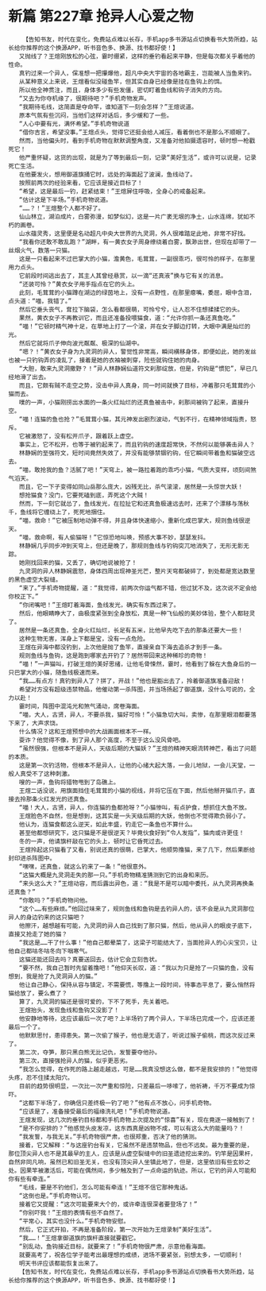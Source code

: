 # 新篇 第227章 抢异人心爱之物
        【告知书友，时代在变化，免费站点难以长存，手机app多书源站点切换看书大势所趋，站长给你推荐的这个换源APP，听书音色多、换源、找书都好使！】
       又抛线了？王煊刚放松的心弦，霎时绷紧，这样的垂钓看起来平静，但是每次都关乎着他的性命。
       真钓过来一个异人，保准想一把攥爆他，超凡中央大宇宙的各地霸主，岂能被人当鱼来钓。
       从某种意义上来说，王煊看似没碰鱼竿，但其实自身已经像是挂在鱼钩上的饵。
       所以他全神贯注，而且，身体多少有些发僵，密切盯着鱼线和钩子消失的方向。
       “又去为你夺机缘了，很期待吧？”手机奇物发声。
       “我期待毛线，这简直是夺命竿，谁知道下一刻会怎样？”王煊说道。
       原本气氛有些沉闷，当他们这样对话后，多少缓和了一些。
       “人心中要有光，满怀希望。”手机奇物说道
       “借你吉言，希望没事。”王煊点头，觉得它还挺会给人减压，看着倒也不是那么不顺眼了。
       然而，当他偏头时，看到手机奇物在默默调整角度，又准备对他拍摄遗容时，顿时想一枪戳死它！
       他严重怀疑，这货的出现，就是为了等到最后一刻，记录“美好生活”，或许可以说是，记录死亡生活。
       在他要发火，想用御道旗捅它时，远处的海面起了波澜，鱼线动了。
       按照前两次的经验来看，它应该是接近目标了！
       “希望，这是最后一钓，赶紧结束！”王煊屏住呼吸，全身心的戒备起来。
       “估计这是下半场。”手机奇物说道。
       “……？！”王煊整个人都不好了。
       仙山林立，湖泊成片，白雾弥漫，如梦似幻，这是一片广袤无垠的净土，山水连绵，犹如不朽的画卷。
       山水蕴灵秀，这里便是名动超凡中央大世界的九灵洞，外人很难踏足此地，非常不好找。
       “我看你还敢不敢乱跑？”湖畔，有一黄衣女子周身缭绕着白雾，飘渺出世，但现在却带了一丝烟火气，数落一只猫。
       这是一只看起来不过巴掌大的小猫，澹黄色，毛茸茸，一副很乖巧，很可怜的样子，在那里用力点头。
       它前段时间逃出去了，其主人其曾经悬赏，以一滴“还真液”换与它有关的消息。
       “还装可怜？”黄衣女子用手指点在它的头上。
       此刻，毛茸茸的小猫蹲在湖边的绿茵地上，没有一点野性，在那里瘪嘴，委屈，眼中含泪，点头道：“喵，我错了。”
       然后它垂头丧气，耷拉下脑袋，怎么看都很萌，可怜兮兮，让人忍不住想揉揉它的头。
       果然，黄衣女子不再教训它，而且还准备投喂猫食，道：“允许你抓一条还真鱼吃。”
       “喵！”它顿时精气神十足，在草地上打了一个滚，并在女子脚边打转，大眼中满是灿烂的光。
       然后它就将爪子伸向波光粼粼、极深的仙湖中。
       “嗯？！”黄衣女子身为九灵洞的异人，警觉性非常高，瞬间横移身体，即便如此，她的发丝也被一只钓钩弄的凌乱了，接着是她的衣袖被刺穿，险些就钩住她的肉身。
       “大胆，敢来九灵洞撒野？！”异人林静娴仙道符文刹那绽放，但是，钓钩是“惯犯”，早已几经地滑了出去。
       而且，它颇有贼不走空之势，没击中异人真身，同一时间就换了目标，冲着那只毛茸茸的小猫而去。
       噗的一声，小猫刚捞出水面的一条火红灿烂的还真鱼被击中，刹那间被钩了起来，直接升空。
       “喵！连猫的鱼也抢？”毛茸茸小猫，其元神发出剧烈波动，气到不行，在精神领域指责，怒斥。
       它被激怒了，没有松开爪子，跟着跃上虚空。
       事实上，它不松开，也等于被钓起来了，而且钓钩的速度超常快，不然何以能够袭击异人？
       林静娴的至强符文，短时间竟然失效了，并没有能够禁锢钓钩，任它瞬间带着鱼和猫破空远去。
       “喵，敢抢我的鱼？活腻了吧！”天穹上，被一路拉着跑的乖巧小猫，气质大变样，顷刻间煞气滔天。
       而且，它一下子变得如同山岳那么庞大，凶残无比，杀气滚滚，居然是一头惊世大妖！
       想抢猫食？没门，它要死磕到底，弄死这个大贼！
       然而，下一刻它就怂了，鱼线发光，在拉扯它和还真鱼极速远去时，还来了个漂移与荡秋千，鱼线将它缠绕上了，死死地捆住。
       “喵，救命！”它被压制地动弹不得，并且身体快速缩小，重新化成巴掌大，规则鱼线很逆天。
       “喵，救命啊，有人偷猫呀！”它惊恐地叫唤，预感大事不妙，瑟瑟发抖。
       林静娴几乎同步冲到天穹上，但还是晚了，那规则鱼线与钓钩突兀地消失了，无形无影无踪。
       她刚找回来的猫，又丢了，确切地说被抢了！
       九灵洞的异人林静娴震怒，身体四周出现神圣光芒，整片天穹都破碎了，到处都是宽达数里的黑色虚空大裂缝。
       “来了。”手机奇物提醒，道：“我觉得，前两次你运气都不错，但过犹不及，这次说不定会给你校正下。”
       “你闭嘴吧！”王煊盯着海面，鱼线发光，确实有东西过来了。
       然后，他眼睛睁大了，由极度紧张到全身放松，真是一种飞仙般的美妙体验，整个人都轻灵了。
       居然是一条还真鱼，全身火红灿烂，长足有五米，比他早先吃下去的那条还要大一些！
       这种生物无害，浑身上下都是宝，没有一点危险。
       王煊在异海中都没钓到，上次他是抛了鱼竿，直接亲自下海去追杀才到手一条。
       规则鱼线与鱼钩，这是跑到哪家去开钓了？居然带回来这种稀珍的奇物！
       “喵！”一声猫叫，打破王煊的美好思绪，让他毛骨悚然，霎时，他看到了躲在大鱼身后的一只巴掌大的小猫，随鱼线极速而来。
       “我……有点方！真钓到异人了？拼了，开战！”他也是豁出去了，拎着御道旗准备迎敌！
       希望对方没有超级违禁物品，他催动第一杀阵图，并当场扬起了御道旗，没什么可说的，全力以赴！
       霎时间，阵图中混沌光和煞气涌动，席卷海面。
       “喵，大人，古贤，异人，不要杀我，猫好可怜！”小猫急切大叫，卖惨，在那里眼泪都要落下来了，大声求饶。
       什么情况？这和王煊预想中的大战画面根本不一样。
       耍诈？他觉得不像，到了异人那个高度，不至于这么没风骨吧。
       “虽然很强，但根本不是异人，天级后期的大猫妖？”王煊的精神天眼流转神芒，看出了问题的本质。
       这是第一次钓活物，但根本不是异人，让他的心绪大起大落，一会儿地狱，一会儿天堂，一般人真受不了这种刺激。
       嗖的一声，鱼钩将猎物甩到了岛礁上。
       王煊二话没说，用旗面挡住毛茸茸的小猫的视线，并将它压在下面，然后他掰开猫爪子，直接去拎那条火红发光的还真鱼。
       “喵！大人，古贤，异人，你连猫的鱼都抢呀？”小猫惨叫，有点护食，想抓住大鱼不放。
       王煊脸色不自然，但是想到，这其实是一头天级后期的大妖，他倒也不觉得欺负弱小了。
       他认为，连猫食都这么逆天，如此丰盛，钓走它一条鱼也不算什么。
       甚至他都想研究下，这只猫是不是很逆天？毕竟伙食好到“令人发指”，猫肉或许更佳！
       冬的一声，他请旗杆敲在它的头上，顿时让它昏死过去。
       王煊拎起这只猫看了又看，别说还真的很萌，巴掌大，他顺势撸猫，来了几下，然后果断给封印进杀阵图中。
       “嘿嘿，还真鱼，就这么钓来了一条！”他很意外。
       “这猫大概是九灵洞走失的那一只。”手机奇物精准猜测到它的出身和来历。
       “来头这么大？”王煊动容，而后露出异色，道：“我是不是可以暗中委托，从九灵洞再换条还真鱼？”
       “你敢吗？”手机奇物问他。
       “这个……有些麻烦。”他回过味来了，规则鱼线和鱼钩是去钓异人的，该不会是从九灵洞那位异人的身边钓来的这只猫吧？
       他擦汗，越想越有可能，九灵洞的异人自己找到了那只猫，然后，他从异人的眼皮子底下，直接又抢走了她的猫？
       “我这是……干了什么事！”他自己都晕菜了，这梁子可能结大了，当面抢异人的心尖宝贝，让他自己都咕冬咕冬向下咽寒气。
       这猫还能还回去吗？真要送回去，估计它会立刻告状。
       “要不然，我自己暂时先留着撸吧！”他仰天长叹，道：“我以为只是抢了一只猫的鱼，没有想到，我是抢了九灵洞异人的猫。”
       他让自己静心，保持从容与镇定，不需要慌，等撸上一段时间，待事态平息了，要么悄然将猫给放了，要么煮了？
       算了，九灵洞的猫还是很可爱的，下不了死手，先关着吧。
       王煊抬头，发现鱼线和鱼钩又没影了！
       他安静地等待，这应该最后一次了吧？上半场钓了两个异人，下半场已完成一个，应该还差最后一个了。
       他默默思忖，患得患失。第一次偷了猴子，他也是无语了，听说过猴子偷桃，而这次反过来了。
       第二次，夺笋，那只黑白熊无比记仇，发誓要夺他孙。
       第三次，直接强抢异人的猫，似乎更恶劣。
       “我怎么觉得，在作死的路上越走越远，可是……我真没想这么做，都不是我安排的！”他觉得头疼，忍不住揉太阳穴。
       目前的趋势很明显，一次比一次严重和惊险，只差最后一哆嗦了，他祈祷，千万不要成为惊吓。
       “这都下半场了，你确信只差终极一钓了吧？”他有点不放心，问手机奇物。
       “应该是了，准备接受最后的福缘洗礼吧！”手机奇物说道。
       王煊发现，这几次的垂钓目标都和手机奇物上次提及的“惊喜”有关，现在竟逐一接触到了！
       “是不你安排的？”他感觉头皮发凉，这东西真是凶物不成，可以有这么大的能量吗？！
       “我发誓，与我无关。”手机奇物很严肃，也很郑重，否决了他的猜测。
       接着，它又解释：“与这座钓台有关，它虽然不是违禁物品，但也不远矣。最为重要的是，那位顶尖异人也不是其最早的主人，应该是从虚空裂缝中的旧圣遗迹挖出来的。钓竿是因果杆，自然非同凡响，虽然已和旧圣无关，也没有顶尖异人坐镇此地了，但是，这里依旧有些玄妙之处。因果竿被激活后，可能在偶然间，多少触及到了一点命运的轨迹。所以，它钓的异人可能和你有些有牵连。”
       “毛线，要是不钓他们，怎么可能有牵连！”王煊不信它那种鬼话。
       “这倒也是。”手机奇物认可。
       接着它又提醒：“这次可能要来大个的，或许牵连很深者要登场了！”
       “你别吓我！”王煊的表情有些不自然了。
       “平常心，其实也没什么。”手机奇物安慰。
       然后，它正式开拍，不再是准备阶段，第一次开始为王煊录制“美好生活”。
       “我……！”王煊拿御道旗的旗杆直接就要戳它。
       “别乱动，鱼钩接近目标，就要来了！”手机奇物很严肃，示意他看海面。
       就要高考了，祝各位学子能考出最理想的成绩，进场不要紧张，别想太多，一切顺利！
       明天书评应该都能恢复出来了。
       【告知书友，时代在变化，免费站点难以长存，手机app多书源站点切换看书大势所趋，站长给你推荐的这个换源APP，听书音色多、换源、找书都好使！】